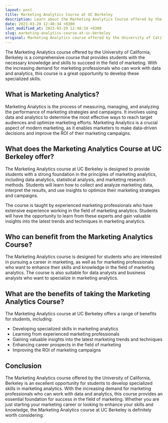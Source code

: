 ```yaml
---
layout: post
title: Marketing Analytics Course at UC Berkeley
description: Learn about the Marketing Analytics Course offered by the University of California, Berkeley, and how it can help you achieve success in the field of marketing.
date: 2023-03-29 12:48:34 +0300
last_modified_at: 2023-03-29 12:48:34 +0300
slug: marketing-analytics-course-at-uc-berkeley
original: Marketing Analytics course offered by the University of California, Berkeley
---
```


The Marketing Analytics course offered by the University of California, Berkeley is a comprehensive course that provides students with the necessary knowledge and skills to succeed in the field of marketing. With the increasing demand for marketing professionals who can work with data and analytics, this course is a great opportunity to develop these specialized skills.

## What is Marketing Analytics?

Marketing Analytics is the process of measuring, managing, and analyzing the performance of marketing strategies and campaigns. It involves using data and analytics to determine the most effective ways to reach target audiences and optimize marketing efforts. Marketing Analytics is a crucial aspect of modern marketing, as it enables marketers to make data-driven decisions and improve the ROI of their marketing campaigns.

## What does the Marketing Analytics Course at UC Berkeley offer?

The Marketing Analytics course at UC Berkeley is designed to provide students with a strong foundation in the principles of marketing analytics, including data analytics, statistical analysis, and marketing research methods. Students will learn how to collect and analyze marketing data, interpret the results, and use insights to optimize their marketing strategies and campaigns.

The course is taught by experienced marketing professionals who have extensive experience working in the field of marketing analytics. Students will have the opportunity to learn from these experts and gain valuable insights into the latest trends and techniques in marketing analytics.

## Who can benefit from the Marketing Analytics Course?

The Marketing Analytics course is designed for students who are interested in pursuing a career in marketing, as well as for marketing professionals who want to enhance their skills and knowledge in the field of marketing analytics. The course is also suitable for data analysts and business analysts who want to specialize in marketing analytics.

## What are the benefits of taking the Marketing Analytics Course?

The Marketing Analytics course at UC Berkeley offers a range of benefits for students, including:

- Developing specialized skills in marketing analytics
- Learning from experienced marketing professionals
- Gaining valuable insights into the latest marketing trends and techniques
- Enhancing career prospects in the field of marketing
- Improving the ROI of marketing campaigns

## Conclusion

The Marketing Analytics course offered by the University of California, Berkeley is an excellent opportunity for students to develop specialized skills in marketing analytics. With the increasing demand for marketing professionals who can work with data and analytics, this course provides an essential foundation for success in the field of marketing. Whether you are just starting your marketing career or looking to enhance your skills and knowledge, the Marketing Analytics course at UC Berkeley is definitely worth considering.